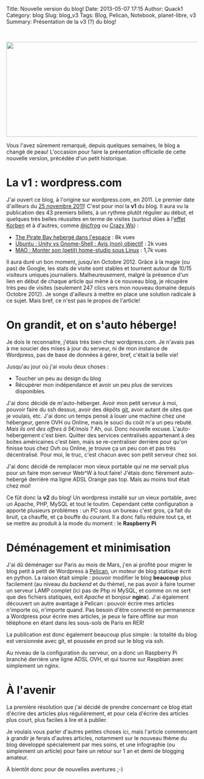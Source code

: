 Title: Nouvelle version du blog!
Date: 2013-05-07 17:15
Author: Quack1
Category: blog
Slug: blog_v3
Tags: Blog, Pelican, Notebook, planet-libre, v3
Summary: Présentation de la v3 (?) du blog!

&nbsp;
<div align=center><img src="static/upload/blog_v3_header.png" width="600" height="250" align=center /></div>

Vous l'avez sûrement remarqué, depuis quelques semaines, le blog a changé de peau! L'occasion pour faire la présentation officielle de cette nouvelle version, précédée d'un petit historique.

# La v1 : wordpress.com

J'ai ouvert ce blog, à l'origine sur wordpress.com, en 2011. Le premier date d'ailleurs du [25 novembre 2011](|filename|/hello-world.md)! C'est pour moi la **v1** du blog. Il aura vu la publication des 43 premiers billets, à un rythme plutôt régulier au début, et quelques très belles réussites en terme de visites (surtout dûes à l'[effet Korben](http://www.youtube.com/watch?v=_7p7fTsgsE4 "Effet Korben par @jcfrog") et à d'autres, comme [@jcfrog](http://twitter.com/jcfrog) ou [Crazy Ws](http://twitter.com/crazyws)) : 

- [The Pirate Bay hebergé dans l'espace](/the-pirate-bay-heberge-dans-lespace.html) : 8k vues
- [Ubuntu : Unity vs Gnome-Shell : Avis (non) objectif](/ubuntu-unity-vs-gnome-shell-avis-non-objectif.html) : 2k vues
- [MAO : Monter son (petit) home-studio sous Linux](/mao-monter-son-petit-home-studio-sous-linux.html) : 1,7k vues


Il aura duré un bon moment, jusqu'en Octobre 2012. Grâce à la magie (ou pas) de Google, les stats de visite sont stables et tournent autour de 10/15 visiteurs uniques journaliers. Malheureusement, malgré la présence d'un lien en début de chaque article qui mène à ce nouveau blog, je récupère très peu de visites (seulement 247 clics vers mon nouveau domaine depuis Octobre 2012). Je songe d'ailleurs à mettre en place une solution radicale à ce sujet. Mais bref, ce n'est pas le propos de l'article!

# On grandit, et on s'auto héberge!

Je dois le reconnaitre, j'étais très bien chez wordpress.com. Je n'avais pas à me soucier des mises à jour du serveur, ni de mon instance de Wordpress, pas de base de données à gérer, bref, c'était la belle vie!

Jusqu'au jour où j'ai voulu deux choses : 

- Toucher un peu au design du blog
- Récupérer mon indépendance et avoir un peu plus de services disponibles.

J'ai donc décidé de m'auto-héberger. Avoir mon petit serveur à moi, pouvoir faire du ssh dessus, avoir des dépôts [git](http://doc.ubuntu-fr.org/git "Doc Ubuntu−Fr : git"), avoir autant de sites que je voulais, etc. J'ai donc un temps pensé à louer une machine chez une hébergeur, genre OVH ou Online, mais le souci du coût m'a un peu rebuté. _Mais ils ont des offres à 5€/mois ?_ Ah, oui. Donc nouvelle excuse. L'auto-hébergement c'est bien. Quitter des services centralisés appartenant à des boites américaines c'est bien, mais se re-centraliser derrière pour qu'on finisse tous chez Ovh ou Online, je trouve ça un peu con et pas très décentralisé. Pour moi, le truc, c'est chacun avec son petit serveur chez soi.

J'ai donc décidé de remplacer mon vieux portable qui ne me servait plus pour un faire mon serveur Web^W à tout faire! J'étais donc fièrement auto-hebergé derrière ma ligne ADSL Orange pas top. Mais au moins tout était chez moi!

Ce fût donc la **v2** du blog! Un wordpress installé sur un vieux portable, avec un Apache, PHP, MySQL et tout le toutim. Cependant cette configuration a apporté plusieurs problèmes : un PC sous un bureau c'est gros, ça fait du bruit, ça chauffe, et ça bouffe du courant. Il a donc fallu réduire tout ça, et se mettre au produit à la mode du moment : le **Raspberry Pi**

# Déménagement et minimisation

J'ai dû déménager sur Paris au mois de Mars, j'en ai profité pour migrer le blog petit à petit de Wordpress à [Pelican](http://getpelican.com), un moteur de blog statique écrit en python. La raison était simple : pouvoir modifier le blog **beaucoup** plus facilement (au niveau du _backend_ et du thème), ne pas avoir à faire tourner un serveur LAMP complet (ici pas de Php ni MySQL, et comme on ne sert que des fichiers statiques, exit _Apache_ et bonjour **nginx**). J'ai également découvert un autre avantage à Pelican : pouvoir écrire mes articles n'importe où, n'importe quand. Pas besoin d'être connecté en permanence a Wordpress pour écrire mes articles, je peux le faire offline sur mon téléphone en étant dans les sous-sols de Paris en RER!

La publication est donc également beaucoup plus simple : la totalité du blog est versionnée avec git, et poussée en prod sur le blog via ssh.

Au niveau de la configuration du serveur, on a donc un Raspberry Pi branché derrière une ligne ADSL OVH, et qui tourne sur Raspbian avec simplement un nginx.

# À l'avenir

La première résolution que j'ai décidé de prendre concernant ce blog était d'écrire des articles plus régulièrement, et pour cela d'écrire des articles plus court, plus faciles à lire et à publier.

Je voulais vous parler d'autres petites choses ici, mais l'article commencant à grandir je ferais d'autres articles, notamment sur le nouveau thème du blog développé spécialement par mes soins, et une infographie (ou simplement un article) pour faire un retour sur 1 an et demi de blogging amateur.

À bientôt donc pour de nouvelles aventures ;-)